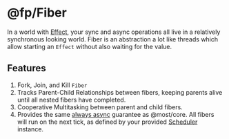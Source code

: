 # @fp/Fiber

In a world with [Effect](../Effect/readme.md), your sync and async operations all live in
a relatively synchronous looking world. Fiber is an abstraction a lot like threads which allow 
starting an `Effect` without also waiting for the value.

## Features

1. Fork, Join, and Kill `Fiber`
1. Tracks Parent-Child Relationships between fibers, keeping parents alive until all nested fibers have completed.
1. Cooperative Multitasking between parent and child fibers.
1. Provides the same [always async](https://mostcore.readthedocs.io/en/latest/concepts.html?highlight=async%20guarantee#always-async) guarantee as @most/core. All fibers will run on the next tick, as defined by your provided [Scheduler](https://mostcore.readthedocs.io/en/latest/api.html#scheduler) instance.
